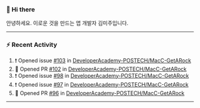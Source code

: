 ### 👋 Hi there 

안녕하세요. 이로운 것을 만드는 앱 개발자 김미주입니다. 

---
### :zap: Recent Activity

<!--START_SECTION:activity-->
1. ❗️ Opened issue [#103](https://github.com/DeveloperAcademy-POSTECH/MacC-GetARock/issues/103) in [DeveloperAcademy-POSTECH/MacC-GetARock](https://github.com/DeveloperAcademy-POSTECH/MacC-GetARock)
2. 💪 Opened PR [#102](https://github.com/DeveloperAcademy-POSTECH/MacC-GetARock/pull/102) in [DeveloperAcademy-POSTECH/MacC-GetARock](https://github.com/DeveloperAcademy-POSTECH/MacC-GetARock)
3. ❗️ Opened issue [#98](https://github.com/DeveloperAcademy-POSTECH/MacC-GetARock/issues/98) in [DeveloperAcademy-POSTECH/MacC-GetARock](https://github.com/DeveloperAcademy-POSTECH/MacC-GetARock)
4. ❗️ Opened issue [#97](https://github.com/DeveloperAcademy-POSTECH/MacC-GetARock/issues/97) in [DeveloperAcademy-POSTECH/MacC-GetARock](https://github.com/DeveloperAcademy-POSTECH/MacC-GetARock)
5. 💪 Opened PR [#96](https://github.com/DeveloperAcademy-POSTECH/MacC-GetARock/pull/96) in [DeveloperAcademy-POSTECH/MacC-GetARock](https://github.com/DeveloperAcademy-POSTECH/MacC-GetARock)
<!--END_SECTION:activity-->

---

<!--
**compuTasha/compuTasha** is a ✨ _special_ ✨ repository because its `README.md` (this file) appears on your GitHub profile.

Here are some ideas to get you started:

- 🔭 I’m currently working on ...
- 🌱 I’m currently learning ...
- 👯 I’m looking to collaborate on ...
- 🤔 I’m looking for help with ...
- 💬 Ask me about ...
- 📫 How to reach me: ...
- 😄 Pronouns: ...
- ⚡ Fun fact: ...
-->